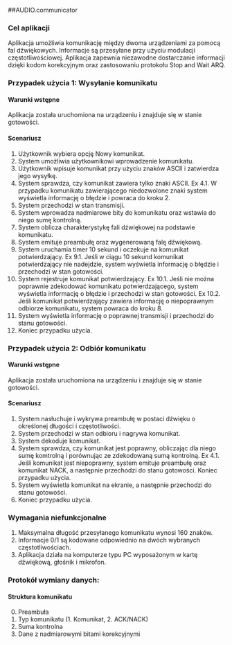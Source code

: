 
##AUDIO.communicator

### Cel aplikacji
Aplikacja umożliwia komunikację między dwoma urządzeniami za pomocą fal dźwiękowych. Informacje są przesyłane przy użyciu modulacji częstotliwościowej. Aplikacja zapewnia niezawodne dostarczanie informacji dzięki kodom korekcyjnym oraz zastosowaniu protokołu Stop and Wait ARQ.

### Przypadek użycia 1: Wysyłanie komunikatu

#### Warunki wstępne
Aplikacja została uruchomiona na urządzeniu i znajduje się w stanie gotowości.

#### Scenariusz
1. Użytkownik wybiera opcję Nowy komunikat.
2. System umożliwia użytkownikowi wprowadzenie komunikatu.
3. Użytkownik wpisuje komunikat przy użyciu znaków ASCII i zatwierdza jego wysyłkę.
4. System sprawdza, czy komunikat zawiera tylko znaki ASCII.
  Ex 4.1. W przypadku komunikatu zawierającego niedozwolone znaki system wyświetla informację o błędzie i powraca do kroku 2.
5. System przechodzi w stan transmisji.
6. System wprowadza nadmiarowe bity do komunikatu oraz wstawia do niego sumę kontrolną.
7. System oblicza charakterystykę fali dźwiękowej na podstawie komunikatu.
8. System emituje preambułę oraz wygenerowaną falę dźwiękową.
9. System uruchamia timer 10 sekund i oczekuje na komunikat potwierdzający.
  Ex 9.1. Jeśli w ciągu 10 sekund komunikat potwierdzający nie nadejdzie, system wyświetla informację o błędzie i przechodzi w stan gotowości.
10. System rejestruje komunikat potwierdzający.
  Ex 10.1. Jeśli nie można poprawnie zdekodować komunikatu potwierdzającego, system wyświetla informację o błędzie i przechodzi w stan gotowości.
  Ex 10.2. Jeśli komunikat potwierdzający zawiera informację o niepoprawnym odbiorze komunikatu, system powraca do kroku 8.
11. System wyświetla informację o poprawnej transmisji i przechodzi do stanu gotowości.
12. Koniec przypadku użycia.

### Przypadek użycia 2: Odbiór komunikatu

#### Warunki wstępne
Aplikacja została uruchomiona na urządzeniu i znajduje się w stanie gotowości.

#### Scenariusz
1. System nasłuchuje i wykrywa preambułę w postaci dźwięku o określonej długości i częstotliwości.
2. System przechodzi w stan odbioru i nagrywa komunikat.
3. System dekoduje komunikat.
4. System sprawdza, czy komunikat jest poprawny, obliczając dla niego sumę komtrolną i porównując ze zdekodowaną sumą kontrolną.
  Ex 4.1. Jeśli komunikat jest niepoprawny, system emituje preambułę oraz komunikat NACK, a następnie przechodzi do stanu gotowości. Koniec przypadku użycia.
5. System wyświetla komunikat na ekranie, a następnie przechodzi do stanu gotowości. 
6. Koniec przypadku użycia.


### Wymagania niefunkcjonalne
1. Maksymalna długość przesyłanego komunikatu wynosi 160 znaków.
2. Informacje 0/1 są kodowane odpowiednio na dwóch wybranych częstotliwościach.
3. Aplikacja działa na komputerze typu PC wyposażonym w kartę dźwiękową, głośnik i mikrofon.

### Protokół wymiany danych:

#### Struktura komunikatu

0. Preambuła
1. Typ komunikatu (1. Komunikat, 2. ACK/NACK)
2. Suma kontrolna
3. Dane z nadmiarowymi bitami korekcyjnymi

